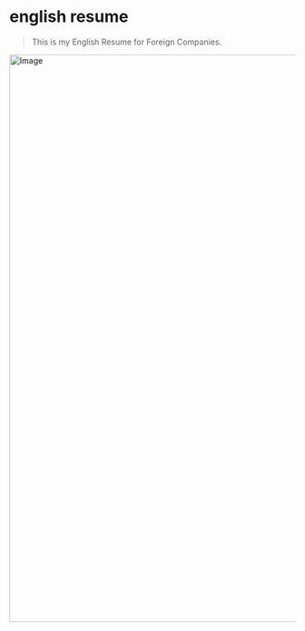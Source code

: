 # english resume

> This is my English Resume for Foreign Companies.

<img width="800" height="1000" alt="Image" src="https://github.com/user-attachments/assets/e19ee023-cd88-4026-8a89-89f82d5e33b9" />
